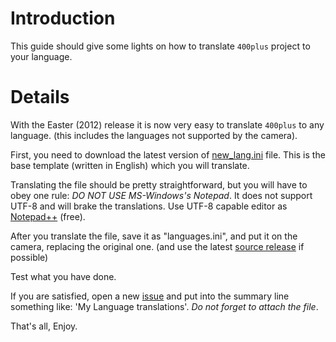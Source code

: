 # Introduction #

This guide should give some lights on how to translate `400plus` project to your language.

# Details #

With the Easter (2012) release it is now very easy to translate `400plus` to any language. (this includes the languages not supported by the camera).

First, you need to download the latest version of  [new\_lang.ini](http://400plus.googlecode.com/svn/trunk/languages/new_lang.ini) file. This is the base template (written in English) which you will translate.

Translating the file should be pretty straightforward, but you will have to obey one rule: _DO NOT USE MS-Windows's Notepad_. It does not support UTF-8 and will brake the translations. Use UTF-8 capable editor as [Notepad++](http://notepad-plus-plus.org/) (free).

After you translate the file, save it as "languages.ini", and put it on the camera, replacing the original one. (and use the latest [source release](https://googledrive.com/host/0B66DLxueQUdxRDVsYTQtR2VSNFU) if possible)

Test what you have done.

If you are satisfied, open a new [issue](http://code.google.com/p/400plus/issues/entry?template=Feature%20request) and put into the summary line something like: 'My Language translations'.
_Do not forget to attach the file_.

That's all, Enjoy.